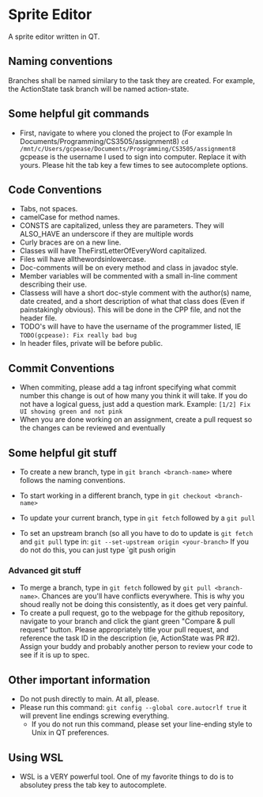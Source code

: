 # Sprite Editor
A sprite editor written in QT.

## Naming conventions
Branches shall be named similary to the task they are created.  For example, the ActionState task branch will be named action-state.

## Some helpful git commands
- First, navigate to where you cloned the project to (For example In Documents/Programming/CS3505/assignment8)
`cd /mnt/c/Users/gcpease/Documents/Programming/CS3505/assignment8` gcpease is the username I used to sign into computer. Replace it with yours. Please hit the tab key a few times to see autocomplete options.

## Code Conventions
- Tabs, not spaces.
- camelCase for method names.
- CONSTS are capitalized, unless they are parameters. They will ALSO\_HAVE an underscore if they are multiple words
- Curly braces are on a new line.
- Classes will have TheFirstLetterOfEveryWord capitalized.
- Files will have allthewordsinlowercase.
- Doc-comments will be on every method and class in javadoc style.
- Member variables will be commented with a small in-line comment describing their use.
- Classess will have a short doc-style comment with the author(s) name, date created, and a short description of what that class does (Even if painstakingly obvious). This will be done in the CPP file, and not the header file.
- TODO's will have to have the username of the programmer listed, IE `TODO(gcpease): Fix really bad bug`
- In header files, private will be before public.

## Commit Conventions
- When commiting, please add a tag infront specifying what commit number this change is out of how many you think it will
take. If you do not have a logical guess, just add a question mark. Example: `[1/2] Fix UI showing green and not pink`
- When you are done working on an assignment, create a pull request so the changes can be reviewed and eventually 

## Some helpful git stuff
- To create a new branch, type in
`git branch <branch-name>` where <branch-name> follows the naming conventions.

- To start working in a different branch, type in
  `git checkout <branch-name>`

- To update your current branch, type in
  `git fetch` followed by a `git pull`

- To set an upstream branch (so all you have to do to update is `git fetch` and `git pull` type in:
  `git --set-upstream origin <your-branch>` If you do not do this, you can just type `git push origin <branch-name>

### Advanced git stuff
- To merge a branch, type in
  `git fetch` followed by `git pull <branch-name>`. Chances are you'll have conflicts everywhere. This is why you 
  shoud really not be doing this consistently, as it does get very painful.
- To create a pull request, go to the webpage for the github repository, navigate to your branch and click the
giant green "Compare & pull request" button. Please appropriately title your pull request, and reference the task ID in the description (ie, ActionState was PR \#2). Assign your buddy and probably another person to review your code to see if it is up to spec.

## Other important information
  - Do not push directly to main. At all, please.
  - Please run this command: `git config --global core.autocrlf true` it will prevent line endings screwing everything.
    - If you do not run this command, please set your line-ending style to Unix in QT preferences.
## Using WSL
  - WSL is a VERY powerful tool. One of my favorite things to do is to absolutey press the tab key to autocomplete.
